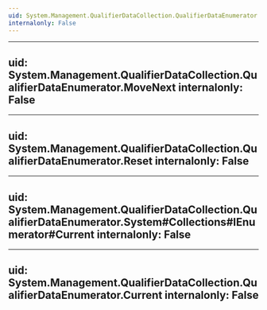 ```yaml
---
uid: System.Management.QualifierDataCollection.QualifierDataEnumerator
internalonly: False
---
```


---
uid: System.Management.QualifierDataCollection.QualifierDataEnumerator.MoveNext
internalonly: False
---

---
uid: System.Management.QualifierDataCollection.QualifierDataEnumerator.Reset
internalonly: False
---

---
uid: System.Management.QualifierDataCollection.QualifierDataEnumerator.System#Collections#IEnumerator#Current
internalonly: False
---

---
uid: System.Management.QualifierDataCollection.QualifierDataEnumerator.Current
internalonly: False
---
